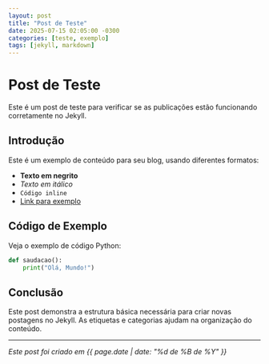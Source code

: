 ```yaml
---
layout: post
title: "Post de Teste"
date: 2025-07-15 02:05:00 -0300
categories: [teste, exemplo]
tags: [jekyll, markdown]
---
```


# Post de Teste

Este é um post de teste para verificar se as publicações estão funcionando corretamente no Jekyll.

## Introdução

Este é um exemplo de conteúdo para seu blog, usando diferentes formatos:

- **Texto em negrito**
- *Texto em itálico*
- `Código inline`
- [Link para exemplo](https://exemplo.com)

## Código de Exemplo

Veja o exemplo de código Python:

```python
def saudacao():
    print("Olá, Mundo!")
```

## Conclusão

Este post demonstra a estrutura básica necessária para criar novas postagens no Jekyll. As etiquetas e categorias ajudam na organização do conteúdo.

---

*Este post foi criado em {{ page.date | date: "%d de %B de %Y" }}*
